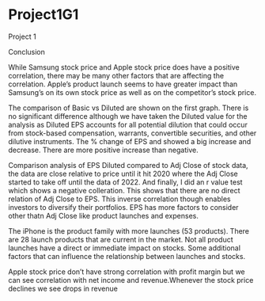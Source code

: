 # Project1G1
Project 1

Conclusion

While Samsung stock price and Apple stock price does have a positive correlation, there may be many other factors that are affecting the correlation. Apple’s product launch seems to have greater impact than Samsung’s on its own stock price as well as on the competitor’s stock price. 

The comparison of Basic vs Diluted are shown on the first graph. There is no significant difference although we have taken the Diluted value for the analysis as Diluted EPS accounts for all potential dilution that could occur from stock-based compensation, warrants, convertible securities, and other dilutive instruments. The % change of EPS and showed a big increase and decrease. There are more positive increase than negative. 

Comparison analysis of EPS Diluted compared to Adj Close of stock data, the data are close relative to price until it hit 2020 where the Adj Close started to take off until the data of 2022. And finally, I did an r value test which shows a negative colleration. This shows that there are no direct relation of Adj Close to EPS. This inverse correlation though enables investors to diversify their portfolios. EPS has more factors to consider other thatn Adj Close like product launches and expenses. 

The iPhone is the product family with more launches (53 products). There are 28 launch products that are current in the market.
Not all product launches have a direct or immediate impact on stocks. Some additional factors that can influence the relationship between launches and stocks.

Apple stock price don’t have strong  correlation with profit margin but we can see correlation with net income and revenue.Whenever the stock price declines we see drops in revenue
